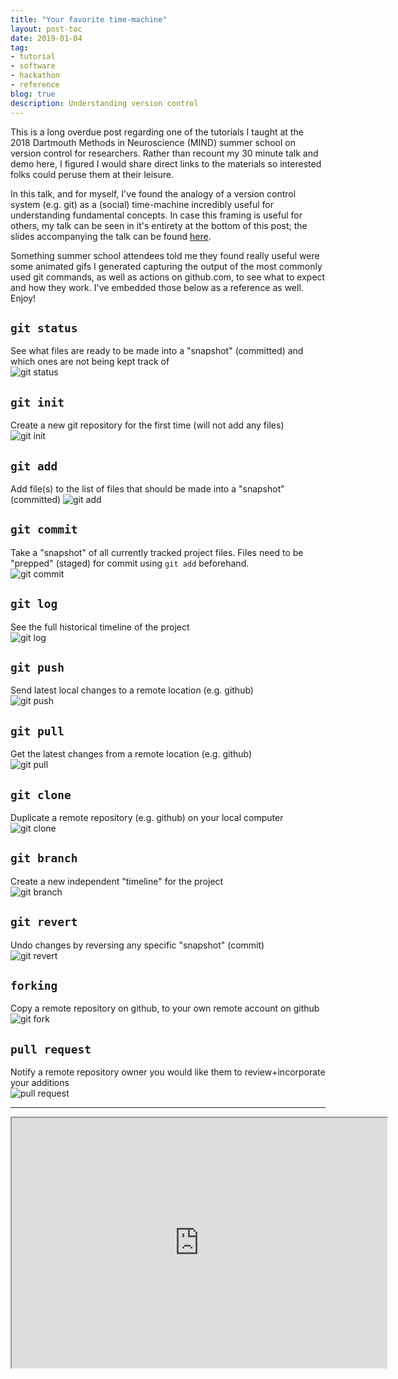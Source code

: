 ```yaml
---
title: "Your favorite time-machine"
layout: post-toc
date: 2019-01-04
tag:
- tutorial
- software
- hackathon
- reference
blog: true
description: Understanding version control
---
```


This is a long overdue post regarding one of the tutorials I taught at the 2018 Dartmouth Methods in Neuroscience (MIND) summer school on version control for researchers. Rather than recount my 30 minute talk and demo here, I figured I would share direct links to the materials so interested folks could peruse them at their leisure.

In this talk, and for myself, I've found the analogy of a version control system (e.g. git) as a (social) time-machine incredibly useful for understanding fundamental concepts. In case this framing is useful for others, my talk can be seen in it's entirety at the bottom of this post; the slides accompanying the talk can be found [here](https://github.com/Summer-MIND/mind_2018/blob/master/slides/git_github_slides.pdf).  

Something summer school attendees told me they found really useful were some animated gifs I generated capturing the output of the most commonly used git commands, as well as actions on github.com, to see what to expect and how they work. I've embedded those below as a reference as well. Enjoy!

## `git status`  
See what files are ready to be made into a "snapshot" (committed) and which ones are not being kept track of  
![git status](/assets/example_command_gifs/gitstatus.gif)  

## `git init`  
Create a new git repository for the first time (will not add any files)  
![git init](/assets/example_command_gifs/gitinit.gif)  

## `git add`  
Add file(s) to the list of files that should be made into a "snapshot" (committed)
![git add](/assets/example_command_gifs/gitadd.gif)  

## `git commit`  
Take a "snapshot" of all currently tracked project files. Files need to be "prepped" (staged) for commit using `git add` beforehand.    
![git commit](/assets/example_command_gifs/gitcommit.gif)  

## `git log`  
See the full historical timeline of the project  
![git log](/assets/example_command_gifs/gitlog.gif)  

## `git push`  
Send latest local changes to a remote location (e.g. github)  
![git push](/assets/example_command_gifs/gitpush.gif)  

## `git pull`  
Get the latest changes from a remote location (e.g. github)  
![git pull](/assets/example_command_gifs/gitpull.gif)  

## `git clone`  
Duplicate a remote repository (e.g. github) on your local computer  
![git clone](/assets/example_command_gifs/gitclone.gif)

## `git branch`  
Create a new independent "timeline" for the project  
![git branch](/assets/example_command_gifs/gitbranch.gif)  

## `git revert`  
Undo changes by reversing any specific "snapshot" (commit)  
![git revert](/assets/example_command_gifs/gitrevert.gif)  

## `forking`  
Copy a remote repository on github, to your own remote account on github  
![git fork](/assets/example_command_gifs/gitfork.gif)  

## `pull request`  
Notify a remote repository owner you would like them to review+incorporate your additions  
![pull request](/assets/example_command_gifs/pullrequest.gif)

---
<iframe src="https://www.youtube.com/embed/0DGCnBZBoc0" width="600" height="400"></iframe>

